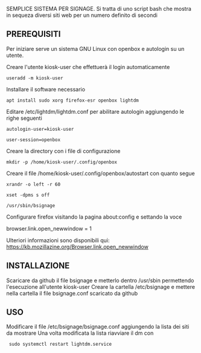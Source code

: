 SEMPLICE SISTEMA PER SIGNAGE.
Si tratta di uno script bash che mostra in sequeza diversi siti web per un numero
definito di secondi

## PREREQUISITI
Per iniziare serve un sistema GNU Linux con openbox e autologin su un utente.

Creare l'utente kiosk-user che effettuerà il login automaticamente

    useradd -m kiosk-user

Installare il software necessario

    apt install sudo xorg firefox-esr openbox lightdm

Editare /etc/lightdm/lightdm.conf per abilitare autologin aggiungendo le righe seguenti

    autologin-user=kiosk-user

    user-session=openbox

Creare la directory con i file di configurazione

    mkdir -p /home/kiosk-user/.config/openbox

Creare il file /home/kiosk-user/.config/openbox/autostart con quanto segue

    xrandr -o left -r 60

    xset -dpms s off

    /usr/sbin/bsignage

Configurare firefox visitando la pagina about:config e settando la voce 

   browser.link.open_newwindow = 1

Ulteriori informazioni sono disponibili qui: https://kb.mozillazine.org/Browser.link.open_newwindow

## INSTALLAZIONE
Scaricare da github il file bsignage e metterlo dentro /usr/sbin permettendo l'esecuzione all'utente kiosk-user
Creare la cartella /etc/bsignage e mettere nella cartella il file bsignage.conf scaricato da github

## USO
Modificare il file /etc/bsignage/bsignage.conf aggiungendo la lista dei siti da mostrare
Una volta modificata la lista riavviare il dm con

     sudo systemctl restart lightdm.service
